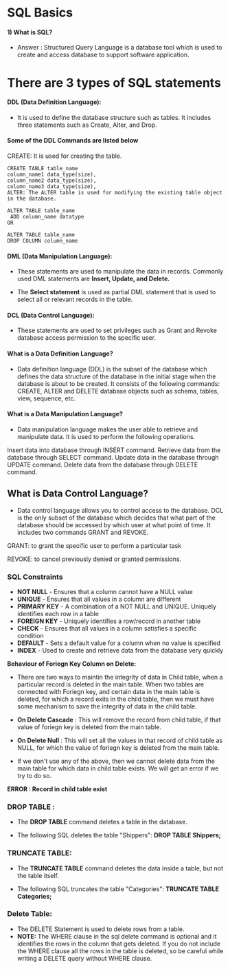 # SQL Basics

#### 1) What is SQL?

* Answer : Structured Query Language is a database tool which is used to create and access database to support software application.

# There are 3 types of SQL statements

#### DDL (Data Definition Language): 
* It is used to define the database structure such as tables. It includes three statements such as Create, Alter, and Drop.

#### Some of the DDL Commands are listed below

CREATE: It is used for creating the table.
````
CREATE TABLE table_name
column_name1 data_type(size),
column_name2 data_type(size),
column_name3 data_type(size),
ALTER: The ALTER table is used for modifying the existing table object in the database.

ALTER TABLE table_name
 ADD column_name datatype
OR

ALTER TABLE table_name
DROP COLUMN column_name

````
#### DML (Data Manipulation Language): 
* These statements are used to manipulate the data in records. Commonly used DML statements are **Insert, Update, and Delete.**

* The **Select statement** is used as partial DML statement that is used to select all or relevant records in the table.

#### DCL (Data Control Language): 
* These statements are used to set privileges such as Grant and Revoke database access permission to the specific user.

#### What is a Data Definition Language?
* Data definition language (DDL) is the subset of the database which defines the data structure of the database in the initial stage when the database is about to be created. It consists of the following commands: CREATE, ALTER and DELETE database objects such as schema, tables, view, sequence, etc.

#### What is a Data Manipulation Language?
* Data manipulation language makes the user able to retrieve and manipulate data. It is used to perform the following operations.

Insert data into database through INSERT command.
Retrieve data from the database through SELECT command.
Update data in the database through UPDATE command.
Delete data from the database through DELETE command.
## What is Data Control Language?
* Data control language allows you to control access to the database. DCL is the only subset of the database which decides that what part of the database should be accessed by which user at what point of time. It includes two commands GRANT and REVOKE.

GRANT: to grant the specific user to perform a particular task

REVOKE: to cancel previously denied or granted permissions.

### SQL Constraints

* **NOT NULL** - Ensures that a column cannot have a NULL value
* **UNIQUE** - Ensures that all values in a column are different
* **PRIMARY KEY** - A combination of a NOT NULL and UNIQUE. Uniquely identifies each row in a table
* **FOREIGN KEY** - Uniquely identifies a row/record in another table
* **CHECK** - Ensures that all values in a column satisfies a specific condition
* **DEFAULT** - Sets a default value for a column when no value is specified
* **INDEX** - Used to create and retrieve data from the database very quickly

**Behaviour of Foriegn Key Column on Delete:**

* There are two ways to maintin the integrity of data in Child table, when a particular record is deleted in the main table. When two tables are connected with Foriegn key, and certain data in the main table is deleted, for which a record exits in the child table, then we must have some mechanism to save the integrity of data in the child table.

* **On Delete Cascade** : This will remove the record from child table, if that value of foriegn key is deleted from the main table.

* **On Delete Null** : This will set all the values in that record of child table as NULL, for which the value of foriegn key is deleted from the main table.

* If we don't use any of the above, then we cannot delete data from the main table for which data in child table exists. We will get an error if we try to do so.

**ERROR : Record in child table exist**

### DROP TABLE :
* The **DROP TABLE** command deletes a table in the database.

* The following SQL deletes the table "Shippers":
**DROP TABLE Shippers;**

### TRUNCATE TABLE:
* The **TRUNCATE TABLE** command deletes the data inside a table, but not the table itself.

* The following SQL truncates the table "Categories": 
**TRUNCATE TABLE Categories;**

### Delete Table:
* The DELETE Statement is used to delete rows from a table.
* **NOTE:** The WHERE clause in the sql delete command is optional and it identifies the rows in the column that gets deleted. If you do not include the WHERE clause all the rows in the table is deleted, so be careful while writing a DELETE query without WHERE clause.

